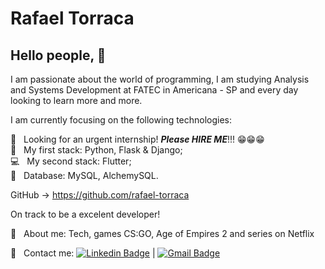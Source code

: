 # Rafael Torraca

## Hello people, 👋

I am passionate about the world of programming, I am studying Analysis and Systems Development at FATEC in Americana - SP and every day looking to learn more and more.

I am currently focusing on the following technologies:  


 :rocket:  &nbsp; Looking for an urgent internship! ***Please HIRE ME***!!! 😁😁😁
 <br/> :iphone: &nbsp; My first stack: Python, Flask & Django;
 <br/> :computer: &nbsp; My second stack: Flutter;
 <br/> :page_facing_up: &nbsp; Database: MySQL, AlchemySQL.


GitHub -> https://github.com/rafael-torraca


On track to be a excelent developer!


 💬  &nbsp; About me: Tech, games CS:GO, Age of Empires 2 and series on Netflix

:email: &nbsp; 
Contact me: [![Linkedin Badge](https://img.shields.io/badge/-RafaelTorraca-blue?style=flat-square&logo=Linkedin&logoColor=white&link=https://www.linkedin.com/in/rafael-torraca/)](https://www.linkedin.com/in/rafael-torraca/) 
| 
[![Gmail Badge](https://img.shields.io/badge/-rafael.torraca@gmail.com-c14438?style=flat-square&logo=Gmail&logoColor=white&link=mailto:rafael.torraca@gmail.com)](mailto:rafael.torraca@gmail.com)
